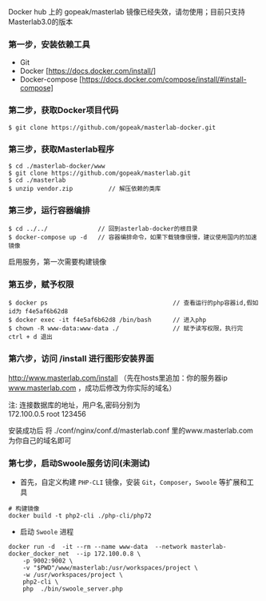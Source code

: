 Docker hub 上的 gopeak/masterlab 镜像已经失效，请勿使用；目前只支持Masterlab3.0的版本  

### 第一步，安装依赖工具

- Git   
- Docker [https://docs.docker.com/install/]
- Docker-compose [https://docs.docker.com/compose/install/#install-compose]

### 第二步，获取Docker项目代码

```
$ git clone https://github.com/gopeak/masterlab-docker.git
```
   
### 第三步，获取Masterlab程序

```
$ cd ./masterlab-docker/www
$ git clone https://github.com/gopeak/masterlab.git
$ cd ./masterlab
$ unzip vendor.zip          // 解压依赖的类库
```
   
### 第三步，运行容器编排

```
$ cd ../../              // 回到asterlab-docker的根目录
$ docker-compose up -d   // 容器编排命令，如果下载镜像很慢，建议使用国内的加速镜像
```

启用服务，第一次需要构建镜像

### 第五步，赋予权限

```
$ docker ps                                   // 查看运行的php容器id,假如id为 f4e5af6b62d8
$ docker exec -it f4e5af6b62d8 /bin/bash      // 进入php 
$ chown -R www-data:www-data ./               // 赋予读写权限，执行完 ctrl + d 退出
```


### 第六步，访问 /install  进行图形安装界面

http://www.masterlab.com/install （先在hosts里追加：你的服务器ip www.masterlab.com ，成功后修改为你实际的域名）

注: 连接数据库的地址，用户名,密码分别为  
172.100.0.5 root 123456

安装成功后 将 ./conf/nginx/conf.d/masterlab.conf 里的www.masterlab.com为你自己的域名即可

 
### 第七步，启动Swoole服务访问(未测试)

- 首先，自定义构建 `PHP-CLI` 镜像，安装 `Git`，`Composer`，`Swoole` 等扩展和工具

```shell
# 构建镜像
docker build -t php2-cli ./php-cli/php72
```



- 启动 `Swoole` 进程
 

```shell
docker run -d  -it --rm --name www-data  --network masterlab-docker_docker_net  --ip 172.100.0.8 \
    -p 9002:9002 \
    -v "$PWD"/www/masterlab:/usr/workspaces/project \
    -w /usr/workspaces/project \
    php2-cli \
    php  ./bin/swoole_server.php
```

	
